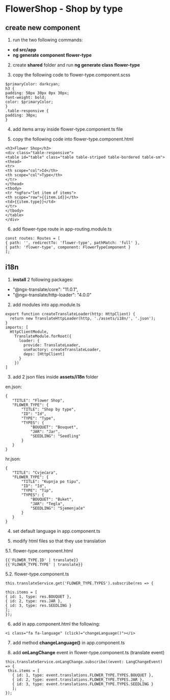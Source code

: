 # FlowerShop - Shop by  type


## create new component

1. run the two following commands:
 - <b>cd src/app</b> 
 - <b>ng generate component flower-type</b>
  
2. create <b>shared</b> folder and run <b>ng generate class flower-type</b>

3. copy the following code to flower-type.component.scss

```` 
$primaryColor: darkcyan;
h3 {
padding: 50px 30px 0px 30px;
font-weight: bold;
color: $primaryColor;
}
.table-responsive {
padding: 30px;
} 
````
4. add items array inside flower-type.component.ts file

5. copy the following code into flower-type.component.html

````
<h3>Flower Shop</h3>
<div class="table-responsive">
<table id="table" class="table table-striped table-bordered table-sm">
<thead>
<tr>
<th scope="col">Id</th>
<th scope="col">Type</th>
</tr>
</thead>
<tbody>
<tr *ngFor="let item of items">
<th scope="row">{{item.id}}</th>
<td>{{item.type}}</td>
</tr>
</tbody>
</table>
</div> 
````

6. add flower-type route in app-routing.module.ts

```````
const routes: Routes = [
{ path: '', redirectTo: 'flower-type', pathMatch: 'full' },
{ path: 'flower-type', component: FlowerTypeComponent }
];
```````

## i18n 

1. <b>install</b> 2 following packages: 
  - "@ngx-translate/core": "11.0.1",
  - "@ngx-translate/http-loader": "4.0.0"
  
2. add modules into app.module.ts

````
export function createTranslateLoader(http: HttpClient) {
  return new TranslateHttpLoader(http, './assets/i18n/', '.json');
}
imports: [
  HttpClientModule,
    TranslateModule.forRoot({
      loader: {
        provide: TranslateLoader,
        useFactory: createTranslateLoader,
        deps: [HttpClient]
      }
    })
]
````
 3. add 2 json files inside <b>assets/i18n</b> folder
 
 en.json: 
 
 ````
 {
    "TITLE": "Flower Shop",
    "FLOWER_TYPE": {
        "TITLE": "Shop by type",
        "ID": "Id",
        "TYPE": "Type",
        "TYPES": {
            "BOUQUET": "Bouquet",
            "JAR": "Jar",
            "SEEDLING": "Seedling"
        }
    }
}
 ````
 
  hr.json: 
 
 ````
{
    "TITLE": "Cvjećara",
    "FLOWER_TYPE": {
        "TITLE": "Kupnja po tipu",
        "ID": "Id",
        "TYPE": "Tip",
        "TYPES": {
            "BOUQUET": "Buket",
            "JAR": "Tegla",
            "SEEDLING": "Sjemenjače"
        }
    }
}
 ````
 
 4. set default language in app.component.ts
 
 5. modify html files so that they use translation
 
 5.1. flower-type.component.html
 
 ````
 {{'FLOWER_TYPE.ID' | translate}}
 {{'FLOWER_TYPE.TYPE' | translate}}
 ````
 5.2. flower-type.component.ts
 
 ```````
 this.translateService.get('FLOWER_TYPE.TYPES').subscribe(res => {

this.items = [
{ id: 1, type: res.BOUQUET },
{ id: 2, type: res.JAR },
{ id: 3, type: res.SEEDLING }
];
});
 ```````
 
 6. add in app.component.html the following: 

 ````<i class="fa fa-language" (click)="changeLanguage()"></i>````
 
 7. add method <b>changeLanguage()</b> in app.component.ts
 
 8. add <b>onLangChange</b> event in flower-type.component.ts (translate event)
 
 ```````
this.translateService.onLangChange.subscribe((event: LangChangeEvent) => {
  this.items = [
    { id: 1, type: event.translations.FLOWER_TYPE.TYPES.BOUQUET },
    { id: 2, type: event.translations.FLOWER_TYPE.TYPES.JAR },
    { id: 3, type: event.translations.FLOWER_TYPE.TYPES.SEEDLING }
    ];
});
 ```````
